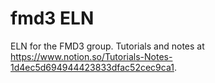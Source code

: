 # fmd3 ELN 

ELN for the FMD3 group. 
Tutorials and notes at https://www.notion.so/Tutorials-Notes-1d4ec5d694944423833dfac52cec9ca1.
